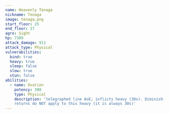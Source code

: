 ```yaml
---
name: Heavenly Tenaga
nickname: Tenaga
image: tenaga.png
start_floor: 25
end_floor: 27
agro: Sight
hp: 7389
attack_damage: 911
attack_type: Physical
vulnerabilities:
  bind: true
  heavy: true
  sleep: false
  slow: true
  stun: false
abilities:
  - name: Ovation
    potency: 300
    type: Physical
    description: 'telegraphed line AoE; inflicts heavy (30s). Diminishing
    returns do NOT apply to this heavy (it is always 30s)'
---
```

